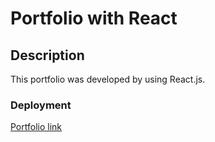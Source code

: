# Portfolio with React

## Description

This portfolio was developed by using React.js. 

### Deployment

[Portfolio link](https://yalitzab.github.io/yalitzab/)


